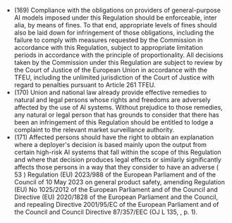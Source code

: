 - (169) Compliance with the obligations on providers of general-purpose AI models imposed under this Regulation should be  enforceable,  inter  alia,  by  means  of  fines.  To  that  end,  appropriate  levels  of  fines  should  also  be  laid  down  for infringement of  those  obligations,  including  the  failure  to  comply  with  measures  requested  by the  Commission  in accordance  with  this  Regulation,  subject  to  appropriate  limitation  periods  in  accordance  with  the  principle  of proportionality. All decisions taken by the Commission under this Regulation are subject to review by the Court of Justice  of  the  European  Union  in  accordance  with  the  TFEU,  including  the  unlimited  jurisdiction  of  the  Court  of Justice  with  regard  to  penalties  pursuant  to  Article  261  TFEU.
- (170) Union and national law already provide effective remedies to natural and legal persons whose rights and freedoms are adversely affected by the use of AI systems. Without prejudice to those remedies, any natural or legal person that has  grounds  to  consider  that  there  has  been  an  infringement  of  this  Regulation  should  be  entitled  to  lodge a  complaint to the  relevant  market  surveillance  authority.
- (171) Affected persons should have the right to obtain an explanation where a deployer's decision is based mainly upon the  output  from  certain  high-risk  AI  systems  that  fall  within  the  scope  of  this  Regulation  and  where  that  decision produces legal effects or similarly significantly affects those persons in a way that they consider  to have an adverse
( 53 ) Regulation (EU)  2023/988  of  the  European  Parliament  and  of  the  Council  of  10  May  2023  on  general  product  safety,  amending Regulation  (EU)  No  1025/2012  of  the  European  Parliament  and  of  the  Council  and  Directive  (EU)  2020/1828  of  the  European Parliament  and  the  Council,  and  repealing  Directive  2001/95/EC  of  the  European  Parliament  and  of  the  Council  and  Council Directive  87/357/EEC  (OJ  L  135,  ,  p.  1).
